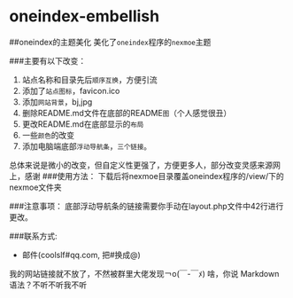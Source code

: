 # oneindex-embellish
##oneindex的主题美化
美化了`oneindex`程序的`nexmoe`主题

###主要有以下改变：

1. 站点名称和目录先后`顺序互换`，方便引流
2. 添加了`站点图标`，favicon.ico
3. 添加`网站背景`，bj,jpg
4. 删除README.md文件在底部的README`图`（个人感觉很丑）
5. 更改README.md在底部显示的`布局`
6. 一些`颜色`的改变
7. 添加电脑端底部`浮动导航条`，`三个链接`。

总体来说是微小的改变，但自定义性更强了，方便更多人，部分改变灵感来源网上，感谢
###使用方法：
下载后将nexmoe目录覆盖oneindex程序的/view/下的nexmoe文件夹

###注意事项：
底部浮动导航条的链接需要你手动在layout.php文件中42行进行更改。

###联系方式:
* 邮件(coolslf#qq.com, 把#换成@)

我的网站链接就不放了，不然被群里大佬发现￢o(￣-￣ﾒ)
啥，你说 Markdown 语法？不听不听我不听